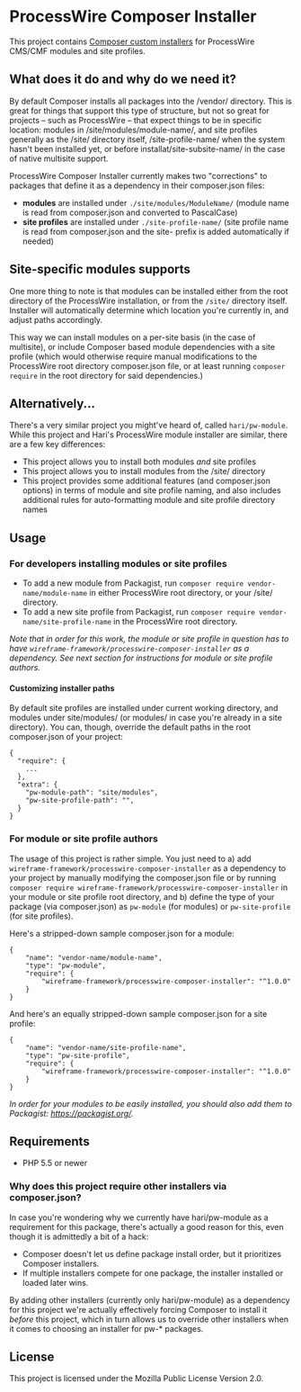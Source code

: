 # ProcessWire Composer Installer

This project contains [Composer custom installers](https://getcomposer.org/doc/articles/custom-installers.md) for ProcessWire CMS/CMF modules and site profiles.

## What does it do and why do we need it?

By default Composer installs all packages into the /vendor/ directory. This is great for things that support this type of structure, but not so great for projects – such as ProcessWire – that expect things to be in specific location: modules in /site/modules/module-name/, and site profiles generally as the /site/ directory itself, /site-profile-name/ when the system hasn't been installed yet, or before installat/site-subsite-name/ in the case of native multisite support.

ProcessWire Composer Installer currently makes two "corrections" to packages that define it as a dependency in their composer.json files:

- **modules** are installed under `./site/modules/ModuleName/` (module name is read from composer.json and converted to PascalCase)
- **site profiles** are installed under `./site-profile-name/` (site profile name is read from composer.json and the site- prefix is added automatically if needed)

## Site-specific modules supports

One more thing to note is that modules can be installed either from the root directory of the ProcessWire installation, or from the `/site/` directory itself. Installer will automatically determine which location you're currently in, and adjust paths accordingly.

This way we can install modules on a per-site basis (in the case of multisite), or include Composer based module dependencies with a site profile (which would otherwise require manual modifications to the ProcessWire root directory composer.json file, or at least running `composer require` in the root directory for said dependencies.)

## Alternatively...

There's a very similar project you might've heard of, called `hari/pw-module`. While this project and Hari's ProcessWire module installer are similar, there are a few key differences:

- This project allows you to install both modules *and* site profiles
- This project allows you to install modules from the /site/ directory
- This project provides some additional features (and composer.json options) in terms of module and site profile naming, and also includes additional rules for auto-formatting module and site profile directory names

## Usage

### For developers installing modules or site profiles

- To add a new module from Packagist, run `composer require vendor-name/module-name` in either ProcessWire root directory, or your /site/ directory.
- To add a new site profile from Packagist, run `composer require vendor-name/site-profile-name` in the ProcessWire root directory.

*Note that in order for this work, the module or site profile in question has to have `wireframe-framework/processwire-composer-installer` as a dependency. See next section for instructions for module or site profile authors.*

#### Customizing installer paths

By default site profiles are installed under current working directory, and modules under site/modules/ (or modules/ in case you're already in a site directory). You can, though, override the default paths in the root composer.json of your project:

```
{
  "require": {
    ...
  },
  "extra": {
    "pw-module-path": "site/modules",
    "pw-site-profile-path": "",
  }
}
```

### For module or site profile authors

The usage of this project is rather simple. You just need to a) add `wireframe-framework/processwire-composer-installer` as a dependency to your project by manually modifying the composer.json file or by running `composer require wireframe-framework/processwire-composer-installer` in your module or site profile root directory, and b) define the type of your package (via composer.json) as `pw-module` (for modules) or `pw-site-profile` (for site profiles).

Here's a stripped-down sample composer.json for a module:

```
{
    "name": "vendor-name/module-name",
    "type": "pw-module",
    "require": {
        "wireframe-framework/processwire-composer-installer": "^1.0.0"
    }
}
```

And here's an equally stripped-down sample composer.json for a site profile:

```
{
    "name": "vendor-name/site-profile-name",
    "type": "pw-site-profile",
    "require": {
        "wireframe-framework/processwire-composer-installer": "^1.0.0"
    }
}
```

*In order for your modules to be easily installed, you should also add them to Packagist: https://packagist.org/.*

## Requirements

- PHP 5.5 or newer

### Why does this project require other installers via composer.json?

In case you're wondering why we currently have hari/pw-module as a requirement for this package,
there's actually a good reason for this, even though it is admittedly a bit of a hack:

* Composer doesn't let us define package install order, but it prioritizes Composer installers.
* If multiple installers compete for one package, the installer installed or loaded later wins.

By adding other installers (currently only hari/pw-module) as a dependency for this project we're
actually effectively forcing Composer to install it *before* this project, which in turn allows us
to override other installers when it comes to choosing an installer for pw-* packages.

## License

This project is licensed under the Mozilla Public License Version 2.0.
